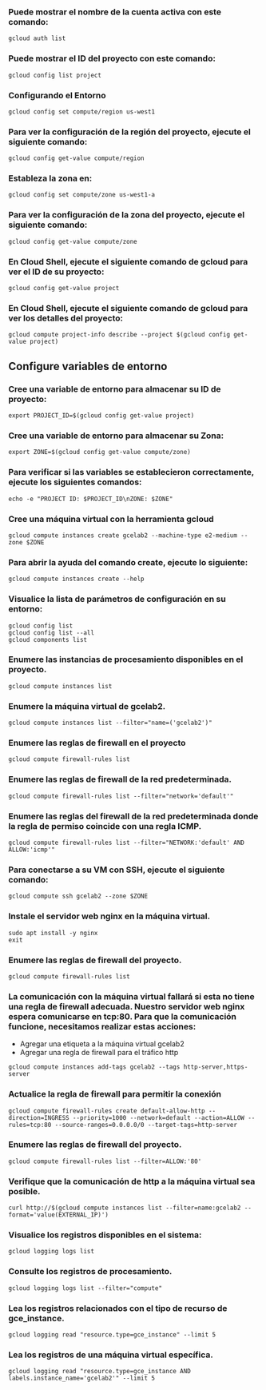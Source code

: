### Puede mostrar el nombre de la cuenta activa con este comando:

```
gcloud auth list
```

### Puede mostrar el ID del proyecto con este comando:

```
gcloud config list project
```

### Configurando el Entorno

```
gcloud config set compute/region us-west1
```

### Para ver la configuración de la región del proyecto, ejecute el siguiente comando:

```
gcloud config get-value compute/region
```

### Estableza la zona en:

```
gcloud config set compute/zone us-west1-a
```

### Para ver la configuración de la zona del proyecto, ejecute el siguiente comando:

```
gcloud config get-value compute/zone
```

### En Cloud Shell, ejecute el siguiente comando de gcloud para ver el ID de su proyecto:

```
gcloud config get-value project
```

### En Cloud Shell, ejecute el siguiente comando de gcloud para ver los detalles del proyecto:

```
gcloud compute project-info describe --project $(gcloud config get-value project)
```

## Configure variables de entorno

### Cree una variable de entorno para almacenar su ID de proyecto:

```
export PROJECT_ID=$(gcloud config get-value project)
```

### Cree una variable de entorno para almacenar su Zona:

```
export ZONE=$(gcloud config get-value compute/zone)
```

### Para verificar si las variables se establecieron correctamente, ejecute los siguientes comandos:

```
echo -e "PROJECT ID: $PROJECT_ID\nZONE: $ZONE"
```

### Cree una máquina virtual con la herramienta gcloud

```
gcloud compute instances create gcelab2 --machine-type e2-medium --zone $ZONE
```

### Para abrir la ayuda del comando create, ejecute lo siguiente:

```
gcloud compute instances create --help
```

### Visualice la lista de parámetros de configuración en su entorno:

```
gcloud config list
gcloud config list --all
gcloud components list
```

### Enumere las instancias de procesamiento disponibles en el proyecto.

```
gcloud compute instances list
```

### Enumere la máquina virtual de gcelab2.

```
gcloud compute instances list --filter="name=('gcelab2')"
```

### Enumere las reglas de firewall en el proyecto

```
gcloud compute firewall-rules list
```

### Enumere las reglas de firewall de la red predeterminada.

```
gcloud compute firewall-rules list --filter="network='default'"
```

### Enumere las reglas del firewall de la red predeterminada donde la regla de permiso coincide con una regla ICMP.

```
gcloud compute firewall-rules list --filter="NETWORK:'default' AND ALLOW:'icmp'"
```

### Para conectarse a su VM con SSH, ejecute el siguiente comando:

```
gcloud compute ssh gcelab2 --zone $ZONE
```

### Instale el servidor web nginx en la máquina virtual.

```
sudo apt install -y nginx
exit
```

### Enumere las reglas de firewall del proyecto.

```
gcloud compute firewall-rules list
```

### La comunicación con la máquina virtual fallará si esta no tiene una regla de firewall adecuada. Nuestro servidor web nginx espera comunicarse en tcp:80. Para que la comunicación funcione, necesitamos realizar estas acciones:

- Agregar una etiqueta a la máquina virtual gcelab2
- Agregar una regla de firewall para el tráfico http

```
gcloud compute instances add-tags gcelab2 --tags http-server,https-server
```

### Actualice la regla de firewall para permitir la conexión

```
gcloud compute firewall-rules create default-allow-http --direction=INGRESS --priority=1000 --network=default --action=ALLOW --rules=tcp:80 --source-ranges=0.0.0.0/0 --target-tags=http-server
```

### Enumere las reglas de firewall del proyecto.

```
gcloud compute firewall-rules list --filter=ALLOW:'80'
```

### Verifique que la comunicación de http a la máquina virtual sea posible.

```
curl http://$(gcloud compute instances list --filter=name:gcelab2 --format='value(EXTERNAL_IP)')
```

### Visualice los registros disponibles en el sistema:

```
gcloud logging logs list
```

### Consulte los registros de procesamiento.

```
gcloud logging logs list --filter="compute"
```

### Lea los registros relacionados con el tipo de recurso de gce_instance.

```
gcloud logging read "resource.type=gce_instance" --limit 5
```

### Lea los registros de una máquina virtual específica.

```
gcloud logging read "resource.type=gce_instance AND labels.instance_name='gcelab2'" --limit 5
```
